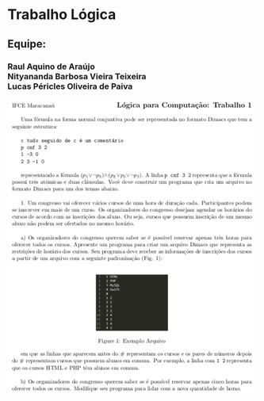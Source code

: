 <h1>Trabalho Lógica</h1>
<h2>Equipe:<br />
<h3>Raul Aquino de Araújo<br />
	Nityananda Barbosa Vieira Teixeira<br />
	Lucas Péricles Oliveira de Paiva<br />
</h3></h2>
<img src="questao.png">

